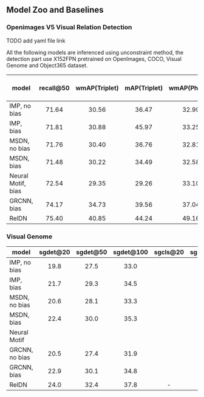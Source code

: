 ## Model Zoo and Baselines


### Openimages V5 Visual Relation Detection

TODO add yaml file link


All the following models are inferenced using unconstraint method, the detection part use X152FPN pretrained on OpenImages, COCO, Visual Genome and Object365 dataset.

model | recall@50 | wmAP(Triplet) | mAP(Triplet) | wmAP(Phrase) | mAP(Phrase) | Triplet proposal recall | Phrase proposal recall | model | config
-----------|:----:|:----:|:----:|:----:|:----:|:----:|:----:|:----:|:----:
IMP, no bias | 71.64 | 30.56 | 36.47 | 32.90 | 40.61 | 72.57 | 75.87 | [link]() | [link]()
IMP, bias | 71.81 | 30.88 | 45.97 | 33.25 | 50.42 | 72.81 | 76.04 | [link]() | [link]()
MSDN, no bias | 71.76 | 30.40 | 36.76 | 32.81 | 40.89 | 72.54 | 75.85 | [link]() | [link]()
MSDN, bias | 71.48 | 30.22 | 34.49 | 32.58 | 38.71 | 72.45 | 75.62 | [link]() | [link]()
Neural Motif, bias | 72.54 | 29.35 | 29.26 | 33.10 | 35.02 | 73.64 | 78.70 | [link]() | [link]()
GRCNN, bias | 74.17 | 34.73 | 39.56 | 37.04 | 43.63 | 74.11 | 77.32 | [link]() | [link]()
RelDN | 75.40 | 40.85 | 44.24 | 49.16 | 50.60 | 78.74 | 90.39 | [link]() | [link]()


### Visual Genome

model | sgdet@20 | sgdet@50 | sgdet@100 | sgcls@20 | sgcls@50 | sgcls@100 | predcls@20 | predcls@50 | predcls@100 | model | config 
-----------|:----:|:----:|:----:|:----:|:----:|:----:|:----:|:----:|:----:|:----:|:----:
IMP, no bias | 19.8 | 27.5 | 33.0 |  |  |  |  |  |  | [link](https://penzhanwu2.blob.core.windows.net/phillytools/vg_jwy/R50FPN_imp_no_pre_computedcontrastive_loss.use_flag_false_seperate_so_feature_extractor_false_use_bias_false_imp_feature_update_step_2/model_final.pth) | [link]()
IMP, bias | 21.7 | 29.3 | 34.5 |  |  |  |  |  |  | [link](https://penzhanwu2.blob.core.windows.net/phillytools/vg_jwy/R50FPN_imp_no_pre_computedcontrastive_loss.use_flag_false_seperate_so_feature_extractor_false_use_bias_true/model_0120000.pth) | [link]()
MSDN, no bias | 20.6 | 28.1 | 33.3 |  | |  |  |  |  | [link](https://penzhanwu2.blob.core.windows.net/phillytools/vg_jwy/R50FPN_msdn_no_pre_computedcontrastive_loss.use_flag_false_seperate_so_feature_extractor_false_use_bias_false_msdn_feature_update_step_2/model_0100000.pth) | [link]()
MSDN, bias | 22.4 | 30.0 | 35.3 |  |  |  | |  | | [link](https://penzhanwu2.blob.core.windows.net/phillytools/vg_jwy/R50FPN_msdn_no_pre_computedcontrastive_loss.use_flag_false_seperate_so_feature_extractor_false_use_bias_true/model_0060000.pth) | [link]()
Neural Motif |  |  | |  | |  |  |  | | [link]() | [link]()
GRCNN, no bias | 20.5 | 27.4 | 31.9 |  |  |  |  |  |  | [link](https://penzhanwu2.blob.core.windows.net/phillytools/vg_jwy/R50FPN_grcnn_no_pre_computedcontrastive_loss.use_flag_false_seperate_so_feature_extractor_false_use_relpn_true_use_bias_false_grcnn_feature_update_step_2_grcnn_score_update_step_2/model_final.pth) | [link]() 
GRCNN, bias | 22.9 | 30.1 | 34.8 |  |  |  |  |  |  | [link](https://penzhanwu2.blob.core.windows.net/phillytools/vg_jwy/R50FPN_grcnn_no_pre_computedcontrastive_loss.use_flag_false_seperate_so_feature_extractor_false_use_relpn_true_use_bias_true_grcnn_feature_update_step_2_grcnn_score_update_step_2/model_0060000.pth) | [link]() 
RelDN | 24.0 | 32.4 | 37.8 | - | - | - | - | - | - | [link](https://penzhanwu2.blob.core.windows.net/phillytools/vg_jwy/R50FPN_vrd_no_pre_computedcontrastive_loss.use_flag_true_seperate_so_feature_extractor_true_use_bias_true/model_final.pth) | [link]()

